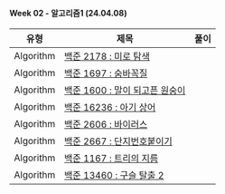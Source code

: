 #### Week 02 - 알고리즘1 (24.04.08)

| 유형          | 제목                                                                    | 풀이 |
| ------------- | ----------------------------------------------------------------------- | :--: |
| Algorithm | [백준 2178 : 미로 탐색](https://www.acmicpc.net/problem/2178)         |
| Algorithm | [백준 1697 : 숨바꼭질](https://www.acmicpc.net/problem/1697)        |
| Algorithm | [백준 1600 : 말이 되고픈 원숭이](https://www.acmicpc.net/problem/1600)           |
| Algorithm | [백준 16236 : 아기 상어](https://www.acmicpc.net/problem/16236)           |
| Algorithm | [백준 2606 : 바이러스](https://www.acmicpc.net/problem/2606) |
| Algorithm | [백준 2667 : 단지번호붙이기](https://www.acmicpc.net/problem/2667)       |
| Algorithm | [백준 1167 : 트리의 지름](https://www.acmicpc.net/problem/1167)           |
| Algorithm | [백준 13460 : 구슬 탈출 2](https://www.acmicpc.net/problem/13460)         |
